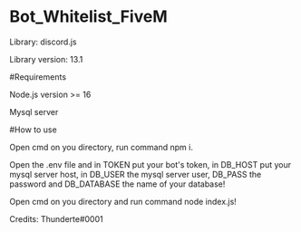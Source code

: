 # Bot_Whitelist_FiveM

Library: discord.js

Library version: 13.1

#Requirements

Node.js version >= 16

Mysql server

#How to use

Open cmd on you directory, run command npm i.

Open the .env file and in TOKEN put your bot's token, in DB_HOST put your mysql server host, in DB_USER the mysql server user, DB_PASS the password and DB_DATABASE the name of your database!

Open cmd on you directory and run command node index.js!


Credits: Thunderte#0001
